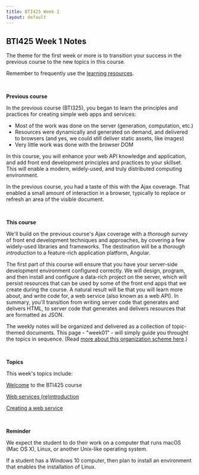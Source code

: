 ```yaml
---
title: BTI425 Week 1
layout: default
---
```


## BTI425 Week 1 Notes

The theme for the first week or more is to transition your success in the previous course to the new topics in this course.

Remember to frequently use the [learning resources](/bti425/resources).

<br>

**Previous course**

In the previous course (BTI325), you began to learn the principles and practices for creating simple web apps and services:
* Most of the work was done on the server (generation, computation, etc.)
* Resources were dynamically and generated on demand, and delivered to browsers (and yes, we could still deliver static assets, like images)
* Very little work was done with the browser DOM

In this course, you will enhance your web API knowledge and application, and add front end development principles and practices to your skillset. This will enable a modern, widely-used, and truly distributed computing environment. 

In the previous course, you had a taste of this with the Ajax coverage. That enabled a small amount of interaction in a browser, typically to replace or refresh an area of the visible document. 

<br>

**This course**

We'll build on the previous course's Ajax coverage with a *thorough survey* of front end development techniques and approaches, by covering a few widely-used libraries and frameworks. The destination will be a *thorough introduction* to a feature-rich application platform, Angular. 

The first part of this course will ensure that you have your server-side development environment configured correctly. We will design, program, and then install and configure a data-rich project on the server, which will persist resources that can be used by some of the front end apps that we create during the course. A natural result will be that you will learn more about, and write code for, a web service (also known as a web API). In summary, you'll transition from writing server code that generates and delivers HTML, to server code that generates and delivers resources that are formatted as JSON. 

The weekly notes will be organized and delivered as a collection of topic-themed documents. This page - "week01" - will simply guide you throught the topics in sequence. (Read [more about this organization scheme here](/notes/about).)

<br>

**Topics**

This week's topics include: 

[Welcome](/notes/welcome) to the BTI425 course

[Web services (re)introduction](/notes/intro-web-services)

[Creating a web service](/notes/web-api-v1)

<br>

**Reminder**

We expect the student to do their work on a computer that runs macOS (Mac OS X), Linux, or another Unix-like operating system. 

If a student has a Windows 10 computer, then plan to install an environment that enables the installation of Linux.

<br>
